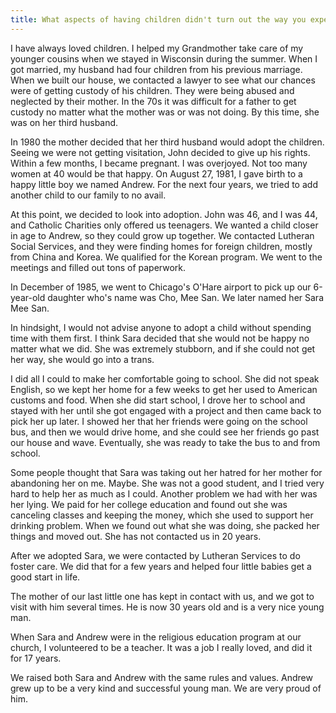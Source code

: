 ```yaml
---
title: What aspects of having children didn't turn out the way you expected?
---
```


I have always loved children.  I helped my Grandmother take care of my younger cousins when we stayed in Wisconsin during the summer.  When I got married, my husband had four children from his previous marriage.  When we built our house, we contacted a lawyer to see what our chances were of getting custody of his children.  They were being abused and neglected by their mother.  In the 70s it was difficult for a father to get custody no matter what the mother was or was not doing. By this time, she was on her third husband.

In 1980 the mother decided that her third husband would adopt the children.  Seeing we were not getting visitation, John decided to give up his rights.  Within a few months, I became pregnant.  I was overjoyed.  Not too many women at 40 would be that happy.  On August 27, 1981, I gave birth to a happy little boy we named Andrew.  For the next four years, we tried to add another child to our family to no avail.

At this point, we decided to look into adoption.  John was 46, and I was 44, and Catholic Charities only offered us teenagers.  We wanted a child closer in age to Andrew, so they could grow up together.  We contacted Lutheran Social Services, and they were finding homes for foreign children, mostly from China and Korea.  We qualified for the Korean program.  We went to the meetings and filled out tons of paperwork.

In December of 1985, we went to Chicago's O'Hare airport to pick up our 6-year-old daughter who's name was Cho, Mee San.  We later named her Sara Mee San.

In hindsight, I would not advise anyone to adopt a child without spending time with them first.  I think Sara decided that she would not be happy no matter what we did.  She was extremely stubborn, and if she could not get her way, she would go into a trans.

I did all I could to make her comfortable going to school. She did not speak English, so we kept her home for a few weeks to get her used to American customs and food.  When she did start school, I drove her to school and stayed with her until she got engaged with a project and then came back to pick her up later.  I showed her that her friends were going on the school bus, and then we would drive home, and she could see her friends go past our house and wave.  Eventually, she was ready to take the bus to and from school.

Some people thought that Sara was taking out her hatred for her mother for abandoning her on me.  Maybe.  She was not a good student, and I tried very hard to help her as much as I could.  Another problem we had with her was her lying.  We paid for her college education and found out she was canceling classes and keeping the money, which she used to support her drinking problem.  When we found out what she was doing, she packed her things and moved out.  She has not contacted us in 20 years.

After we adopted Sara, we were contacted by Lutheran Services to do foster care.  We did that for a few years and helped four little babies get a good start in life.

The mother of our last little one has kept in contact with us, and we got to visit with him several times.  He is now 30 years old and is a very nice young man.

When Sara and Andrew were in the religious education program at our church, I volunteered to be a teacher. It was a job I really loved, and did it for 17 years.

We raised both Sara and Andrew with the same rules and values.  Andrew grew up to be a very kind and successful young man.  We are very proud of him.
